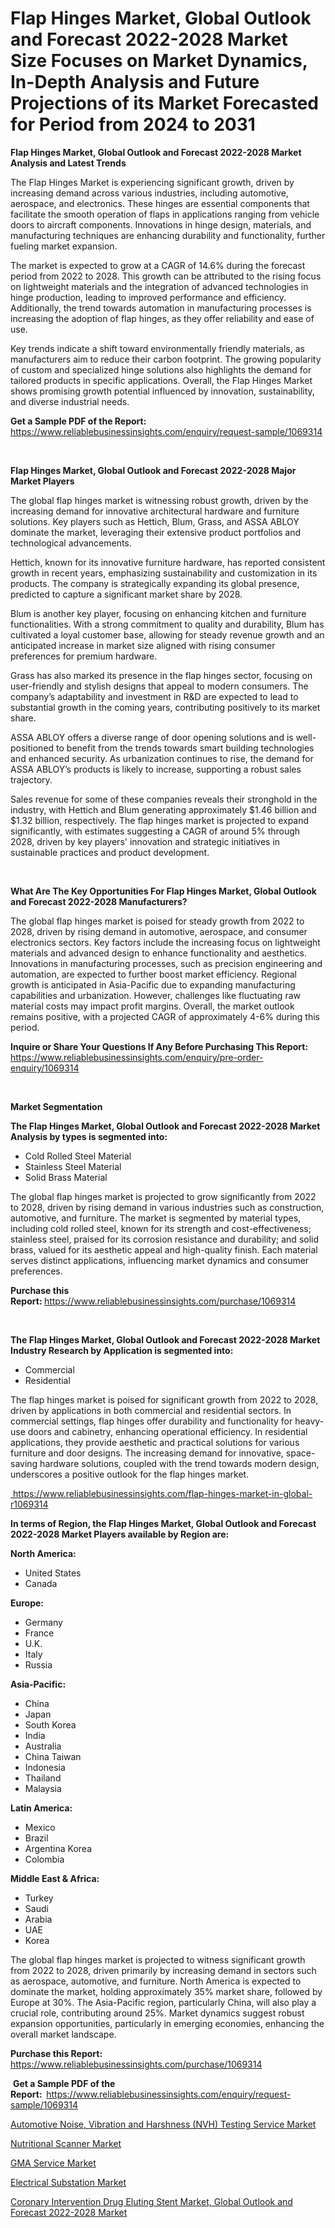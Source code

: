 <p><h1>Flap Hinges Market, Global Outlook and Forecast 2022-2028 Market Size Focuses on Market Dynamics, In-Depth Analysis and Future Projections of its Market Forecasted for Period from 2024 to 2031</h1></p><p><strong>Flap Hinges Market, Global Outlook and Forecast 2022-2028 Market Analysis and Latest Trends</strong></p>
<p><p>The Flap Hinges Market is experiencing significant growth, driven by increasing demand across various industries, including automotive, aerospace, and electronics. These hinges are essential components that facilitate the smooth operation of flaps in applications ranging from vehicle doors to aircraft components. Innovations in hinge design, materials, and manufacturing techniques are enhancing durability and functionality, further fueling market expansion.</p><p>The market is expected to grow at a CAGR of 14.6% during the forecast period from 2022 to 2028. This growth can be attributed to the rising focus on lightweight materials and the integration of advanced technologies in hinge production, leading to improved performance and efficiency. Additionally, the trend towards automation in manufacturing processes is increasing the adoption of flap hinges, as they offer reliability and ease of use.</p><p>Key trends indicate a shift toward environmentally friendly materials, as manufacturers aim to reduce their carbon footprint. The growing popularity of custom and specialized hinge solutions also highlights the demand for tailored products in specific applications. Overall, the Flap Hinges Market shows promising growth potential influenced by innovation, sustainability, and diverse industrial needs.</p></p>
<p><strong>Get a Sample PDF of the Report:&nbsp;</strong> <a href="https://www.reliablebusinessinsights.com/enquiry/request-sample/1069314?utm_campaign=48&utm_medium=2&utm_source=Github&utm_content=ia&utm_term=04122024&utm_id=flap-hinges-market-global-outlook-and-forecast-2022-2028">https://www.reliablebusinessinsights.com/enquiry/request-sample/1069314</a></p>
<p>&nbsp;</p>
<p><strong>Flap Hinges Market, Global Outlook and Forecast 2022-2028 Major Market Players</strong></p>
<p><p>The global flap hinges market is witnessing robust growth, driven by the increasing demand for innovative architectural hardware and furniture solutions. Key players such as Hettich, Blum, Grass, and ASSA ABLOY dominate the market, leveraging their extensive product portfolios and technological advancements.</p><p>Hettich, known for its innovative furniture hardware, has reported consistent growth in recent years, emphasizing sustainability and customization in its products. The company is strategically expanding its global presence, predicted to capture a significant market share by 2028.</p><p>Blum is another key player, focusing on enhancing kitchen and furniture functionalities. With a strong commitment to quality and durability, Blum has cultivated a loyal customer base, allowing for steady revenue growth and an anticipated increase in market size aligned with rising consumer preferences for premium hardware.</p><p>Grass has also marked its presence in the flap hinges sector, focusing on user-friendly and stylish designs that appeal to modern consumers. The company’s adaptability and investment in R&D are expected to lead to substantial growth in the coming years, contributing positively to its market share.</p><p>ASSA ABLOY offers a diverse range of door opening solutions and is well-positioned to benefit from the trends towards smart building technologies and enhanced security. As urbanization continues to rise, the demand for ASSA ABLOY’s products is likely to increase, supporting a robust sales trajectory.</p><p>Sales revenue for some of these companies reveals their stronghold in the industry, with Hettich and Blum generating approximately $1.46 billion and $1.32 billion, respectively. The flap hinges market is projected to expand significantly, with estimates suggesting a CAGR of around 5% through 2028, driven by key players' innovation and strategic initiatives in sustainable practices and product development.</p></p>
<p>&nbsp;</p>
<p><strong>What Are The Key Opportunities For Flap Hinges Market, Global Outlook and Forecast 2022-2028 Manufacturers?</strong></p>
<p><p>The global flap hinges market is poised for steady growth from 2022 to 2028, driven by rising demand in automotive, aerospace, and consumer electronics sectors. Key factors include the increasing focus on lightweight materials and advanced design to enhance functionality and aesthetics. Innovations in manufacturing processes, such as precision engineering and automation, are expected to further boost market efficiency. Regional growth is anticipated in Asia-Pacific due to expanding manufacturing capabilities and urbanization. However, challenges like fluctuating raw material costs may impact profit margins. Overall, the market outlook remains positive, with a projected CAGR of approximately 4-6% during this period.</p></p>
<p><strong>Inquire or Share Your Questions If Any Before Purchasing This Report:</strong> <a href="https://www.reliablebusinessinsights.com/enquiry/pre-order-enquiry/1069314?utm_campaign=48&utm_medium=2&utm_source=Github&utm_content=ia&utm_term=04122024&utm_id=flap-hinges-market-global-outlook-and-forecast-2022-2028">https://www.reliablebusinessinsights.com/enquiry/pre-order-enquiry/1069314</a></p>
<p>&nbsp;</p>
<p><strong>Market Segmentation</strong></p>
<p><strong>The Flap Hinges Market, Global Outlook and Forecast 2022-2028 Market Analysis by types is segmented into:</strong></p>
<p><ul><li>Cold Rolled Steel Material</li><li>Stainless Steel Material</li><li>Solid Brass Material</li></ul></p>
<p><p>The global flap hinges market is projected to grow significantly from 2022 to 2028, driven by rising demand in various industries such as construction, automotive, and furniture. The market is segmented by material types, including cold rolled steel, known for its strength and cost-effectiveness; stainless steel, praised for its corrosion resistance and durability; and solid brass, valued for its aesthetic appeal and high-quality finish. Each material serves distinct applications, influencing market dynamics and consumer preferences.</p></p>
<p><strong>Purchase this Report:&nbsp;</strong><a href="https://www.reliablebusinessinsights.com/purchase/1069314?utm_campaign=48&utm_medium=2&utm_source=Github&utm_content=ia&utm_term=04122024&utm_id=flap-hinges-market-global-outlook-and-forecast-2022-2028">https://www.reliablebusinessinsights.com/purchase/1069314</a></p>
<p>&nbsp;</p>
<p><strong>The Flap Hinges Market, Global Outlook and Forecast 2022-2028 Market Industry Research by Application is segmented into:</strong></p>
<p><ul><li>Commercial</li><li>Residential</li></ul></p>
<p><p>The flap hinges market is poised for significant growth from 2022 to 2028, driven by applications in both commercial and residential sectors. In commercial settings, flap hinges offer durability and functionality for heavy-use doors and cabinetry, enhancing operational efficiency. In residential applications, they provide aesthetic and practical solutions for various furniture and door designs. The increasing demand for innovative, space-saving hardware solutions, coupled with the trend towards modern design, underscores a positive outlook for the flap hinges market.</p></p>
<p><a href="https://www.reliablebusinessinsights.com/flap-hinges-market-in-global-r1069314?utm_campaign=48&utm_medium=2&utm_source=Github&utm_content=ia&utm_term=04122024&utm_id=flap-hinges-market-global-outlook-and-forecast-2022-2028">&nbsp;https://www.reliablebusinessinsights.com/flap-hinges-market-in-global-r1069314</a></p>
<p><strong>In terms of Region, the Flap Hinges Market, Global Outlook and Forecast 2022-2028 Market Players available by Region are:</strong></p>
<p>
    <p> <strong> North America: </strong>
        <ul>
            <li>United States</li>
            <li>Canada</li>
        </ul>
        </p> 
    <p> <strong> Europe: </strong>
        <ul>
            <li>Germany</li>
            <li>France</li>
            <li>U.K.</li>
            <li>Italy</li>
            <li>Russia</li>
        </ul>
        </p> 
    <p> <strong> Asia-Pacific: </strong>
        <ul>
            <li>China</li>
            <li>Japan</li>
            <li>South Korea</li>
            <li>India</li>
            <li>Australia</li>
            <li>China Taiwan</li>
            <li>Indonesia</li>
            <li>Thailand</li>
            <li>Malaysia</li>
        </ul>
        </p> 
    <p> <strong> Latin America: </strong>
        <ul>
            <li>Mexico</li>
            <li>Brazil</li>
            <li>Argentina Korea</li>
            <li>Colombia</li>
        </ul>
        </p> 
    <p> <strong> Middle East & Africa: </strong>
        <ul>
            <li>Turkey</li>
            <li>Saudi</li>
            <li>Arabia</li>
            <li>UAE</li>
            <li>Korea</li>
        </ul>
    </p>
    </p>
<p><p>The global flap hinges market is projected to witness significant growth from 2022 to 2028, driven primarily by increasing demand in sectors such as aerospace, automotive, and furniture. North America is expected to dominate the market, holding approximately 35% market share, followed by Europe at 30%. The Asia-Pacific region, particularly China, will also play a crucial role, contributing around 25%. Market dynamics suggest robust expansion opportunities, particularly in emerging economies, enhancing the overall market landscape.</p></p>
<p><strong>Purchase this Report: </strong><a href="https://www.reliablebusinessinsights.com/purchase/1069314?utm_campaign=48&utm_medium=2&utm_source=Github&utm_content=ia&utm_term=04122024&utm_id=flap-hinges-market-global-outlook-and-forecast-2022-2028">https://www.reliablebusinessinsights.com/purchase/1069314</a></p>
<p>&nbsp;<strong>Get a Sample PDF of the Report:&nbsp;&nbsp;</strong><a href="https://www.reliablebusinessinsights.com/enquiry/request-sample/1069314?utm_campaign=48&utm_medium=2&utm_source=Github&utm_content=ia&utm_term=04122024&utm_id=flap-hinges-market-global-outlook-and-forecast-2022-2028">https://www.reliablebusinessinsights.com/enquiry/request-sample/1069314</a></p>
<p><strong></strong></p>
<p><p><a href="https://issuu.com/reportprime-2/docs/automotive-noise-vibration-and-harshness-nvh-testi?utm_campaign=48&utm_medium=2&utm_source=Github&utm_content=ia&utm_term=04122024&utm_id=flap-hinges-market-global-outlook-and-forecast-2022-2028">Automotive Noise, Vibration and Harshness (NVH) Testing Service Market</a></p><p><a href="https://www.linkedin.com/pulse/in-depth-analysis-nutritional-scanner-market-trends-growth-z4eke?utm_campaign=48&utm_medium=2&utm_source=Github&utm_content=ia&utm_term=04122024&utm_id=flap-hinges-market-global-outlook-and-forecast-2022-2028">Nutritional Scanner Market</a></p><p><a href="https://issuu.com/reportprime-2/docs/gma-service-market-size-2030.pptx?utm_campaign=48&utm_medium=2&utm_source=Github&utm_content=ia&utm_term=04122024&utm_id=flap-hinges-market-global-outlook-and-forecast-2022-2028">GMA Service Market</a></p><p><a href="https://www.linkedin.com/pulse/electrical-substation-market-indicators-size-regional-breakdown-jmjpe?utm_campaign=48&utm_medium=2&utm_source=Github&utm_content=ia&utm_term=04122024&utm_id=flap-hinges-market-global-outlook-and-forecast-2022-2028">Electrical Substation Market</a></p><p><a href="https://github.com/gallegoszuri803/Market-Research-Report-List-1/blob/main/coronary-intervention-drug-eluting-stent-market-global-outlook-and-forecast-2022-2028-market.md?utm_campaign=48&utm_medium=2&utm_source=Github&utm_content=ia&utm_term=04122024&utm_id=flap-hinges-market-global-outlook-and-forecast-2022-2028">Coronary Intervention Drug Eluting Stent Market, Global Outlook and Forecast 2022-2028 Market</a></p></p>
